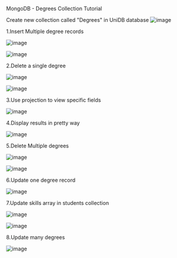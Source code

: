 MongoDB - Degrees Collection Tutorial


Create new collection called "Degrees" in UniDB database
![image](https://github.com/user-attachments/assets/4a920afd-cfb5-4c70-a231-459fd6843675)

1.Insert Multiple degree records

![image](https://github.com/user-attachments/assets/b8d7e445-9611-4bb9-bc99-985187467119)

![image](https://github.com/user-attachments/assets/02f59ded-335c-4a1f-a44c-c93f7f7b9767)


2.Delete a single degree

![image](https://github.com/user-attachments/assets/cdd75222-56c2-446a-a152-488ee9e1ea4b)

![image](https://github.com/user-attachments/assets/5968f2e3-79d0-49cb-bd02-189cf4234e96)


3.Use projection to view specific fields

![image](https://github.com/user-attachments/assets/723bce9f-e838-4aa6-bac6-a7fd2b7d95dd)

4.Display results in pretty way

![image](https://github.com/user-attachments/assets/7cfb3220-7a1f-49d8-b688-8b1fcb9ad351)

5.Delete Multiple degrees

![image](https://github.com/user-attachments/assets/134514ce-656d-4319-8eba-ce900373ee54)

![image](https://github.com/user-attachments/assets/50c93b0f-c212-468c-8331-305f24903fb4)


6.Update one degree record

![image](https://github.com/user-attachments/assets/2e9fc3b8-9549-4540-b84c-b7e1dfc138b6)

7.Update skills array in students collection

![image](https://github.com/user-attachments/assets/cc55d693-5dd1-45d0-9eb0-e28eedf2b0b5)

![image](https://github.com/user-attachments/assets/c5325198-c901-48a6-a6f8-f4d678a73a35)


8.Update many degrees

![image](https://github.com/user-attachments/assets/a1800b28-2752-4bb6-8e8c-6c3d650280dc)

